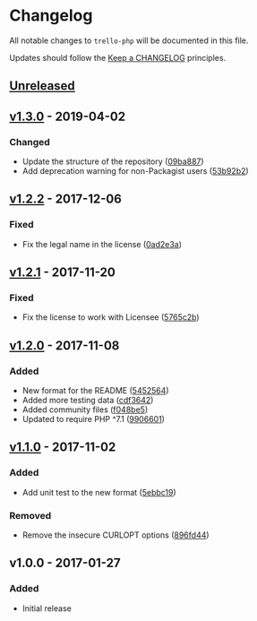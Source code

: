 # Changelog

All notable changes to `trello-php` will be documented in this file.

Updates should follow the [Keep a CHANGELOG](https://keepachangelog.com) principles.

## [Unreleased]

## [v1.3.0] - 2019-04-02

### Changed
- Update the structure of the repository ([09ba887](https://github.com/pxgamer/trello-php/commit/09ba88778be85dbb8118ca730cb0e8805e6d91bb))
- Add deprecation warning for non-Packagist users ([53b92b2](https://github.com/pxgamer/trello-php/commit/53b92b215b758582f4ec8212a107e8616530353f))

## [v1.2.2] - 2017-12-06

### Fixed
- Fix the legal name in the license ([0ad2e3a](https://github.com/pxgamer/trello-php/commit/0ad2e3a04f5511695ad0780ef4caf8f7b863bd50))

## [v1.2.1] - 2017-11-20

### Fixed
- Fix the license to work with Licensee ([5765c2b](https://github.com/pxgamer/trello-php/commit/5765c2b0d4c7ce68c04145fbcb308ccabe97f8e7))

## [v1.2.0] - 2017-11-08

### Added
- New format for the README ([5452564](https://github.com/pxgamer/trello-php/commit/5452564c121797d073e571de5901ddb71b4db929))
- Added more testing data ([cdf3642](https://github.com/pxgamer/trello-php/commit/cdf3642514b422095307803102648eaaabf23a90))
- Added community files ([f048be5](https://github.com/pxgamer/trello-php/commit/f048be53a3eb996ef605b563e3346d1876ca874f))
- Updated to require PHP ^7.1 ([9906601](https://github.com/pxgamer/trello-php/commit/99066015380b63af1b8703a946923a90f6b683c4))

## [v1.1.0] - 2017-11-02

### Added
- Add unit test to the new format ([5ebbc19](https://github.com/pxgamer/trello-php/commit/5ebbc1974984533a5beb5eae252005936de3386f))

### Removed
- Remove the insecure CURLOPT options ([896fd44](https://github.com/pxgamer/trello-php/commit/896fd44e1a36301a5f592513a0c1b1efc1b7d62a))

## v1.0.0 - 2017-01-27

### Added
- Initial release

[Unreleased]: https://github.com/pxgamer/trello-php/compare/master...develop
[v1.3.0]: https://github.com/pxgamer/trello-php/compare/v1.2.2...v1.3.0
[v1.2.2]: https://github.com/pxgamer/trello-php/compare/v1.2.1...v1.2.2
[v1.2.1]: https://github.com/pxgamer/trello-php/compare/v1.2.0...v1.2.1
[v1.2.0]: https://github.com/pxgamer/trello-php/compare/v1.1.0...v1.2.0
[v1.1.0]: https://github.com/pxgamer/trello-php/compare/v1.0.0...v1.1.0
